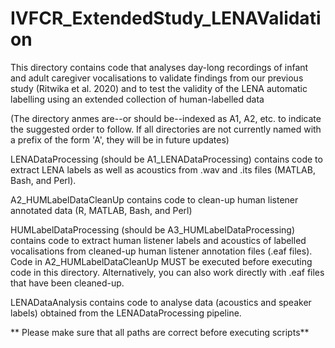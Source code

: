 # IVFCR_ExtendedStudy_LENAValidation
This directory contains code that analyses day-long recordings of infant and adult caregiver vocalisations to validate findings from our previous study (Ritwika et al. 2020) and to test the validity of the LENA automatic labelling using an extended collection of human-labelled data

(The directory anmes are--or should be--indexed as A1, A2, etc. to indicate the suggested order to follow. If all directories are not currently named with a prefix of the form 'A<number>', they will be in future updates)

LENADataProcessing (should be A1_LENADataProcessing) contains code to extract LENA labels as well as acoustics from .wav and .its files (MATLAB, Bash, and Perl). 

A2_HUMLabelDataCleanUp contains code to clean-up human listener annotated data (R, MATLAB, Bash, and Perl)

HUMLabelDataProcessing (should be A3_HUMLabelDataProcessing) contains code to extract human listener labels and acoustics of labelled vocalisations from cleaned-up human listener annotation files (.eaf files). Code in A2_HUMLabelDataCleanUp MUST be executed before executing code in this directory. Alternatively, you can also work directly with .eaf files that have been cleaned-up. 

LENADataAnalysis contains code to analyse data (acoustics and speaker labels) obtained from the LENADataProcessing pipeline. 

**
Please make sure that all paths are correct before executing scripts**
